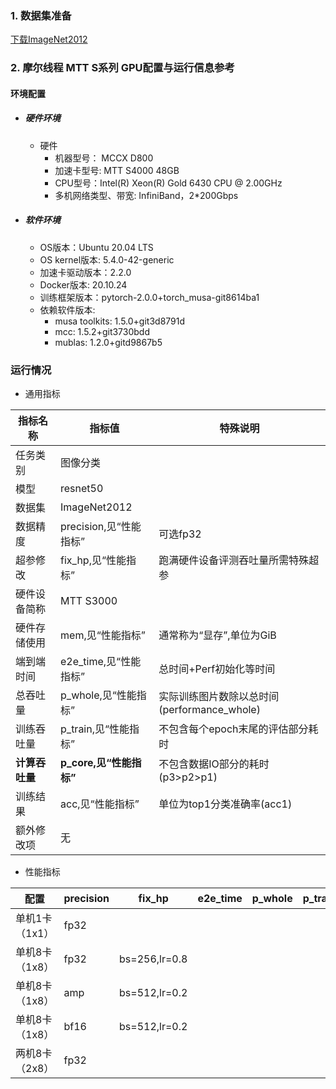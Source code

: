 ### 1. 数据集准备
[下载ImageNet2012](../../benchmarks/resnet50) 

### 2. 摩尔线程 MTT S系列 GPU配置与运行信息参考
#### 环境配置
- ##### 硬件环境
    - 硬件
      - 机器型号： MCCX D800
      - 加速卡型号: MTT S4000 48GB
      - CPU型号：Intel(R) Xeon(R) Gold 6430 CPU @ 2.00GHz
      - 多机网络类型、带宽: InfiniBand，2*200Gbps
    
- ##### 软件环境
   - OS版本：Ubuntu 20.04 LTS
   - OS kernel版本: 5.4.0-42-generic
   - 加速卡驱动版本：2.2.0
   - Docker版本: 20.10.24
   - 训练框架版本：pytorch-2.0.0+torch_musa-git8614ba1
   - 依赖软件版本:
     - musa toolkits: 1.5.0+git3d8791d
     - mcc: 1.5.2+git3730bdd
     - mublas: 1.2.0+gitd9867b5

### 运行情况

* 通用指标

| 指标名称       | 指标值                  | 特殊说明                              |
| -------------- | ----------------------- | ------------------------------------- |
| 任务类别       | 图像分类                |                                       |
| 模型           | resnet50                |                                       |
| 数据集         | ImageNet2012            |                                       |
| 数据精度       | precision,见“性能指标”  | 可选fp32                    |
| 超参修改 | fix_hp,见“性能指标” | 跑满硬件设备评测吞吐量所需特殊超参 |
| 硬件设备简称   | MTT S3000         |                                       |
| 硬件存储使用   | mem,见“性能指标”        | 通常称为“显存”,单位为GiB              |
| 端到端时间     | e2e_time,见“性能指标”   | 总时间+Perf初始化等时间               |
| 总吞吐量       | p_whole,见“性能指标”    | 实际训练图片数除以总时间(performance_whole) |
| 训练吞吐量     | p_train,见“性能指标”    | 不包含每个epoch末尾的评估部分耗时     |
| **计算吞吐量** | **p_core,见“性能指标”** | 不包含数据IO部分的耗时(p3>p2>p1)      |
| 训练结果       | acc,见“性能指标”        | 单位为top1分类准确率(acc1)            |
| 额外修改项     | 无                      |                                       |

* 性能指标

| 配置               | precision | fix_hp | e2e_time | p_whole | p_train | p_core | acc  | mem |
| ------------------ | --------- | ---- | ---- | ---- | ---- | ---- |  ---- | ---- |
| 单机1卡（1x1） | fp32 |  |  |  |     |  |  |  |
| 单机8卡（1x8） | fp32 |bs=256,lr=0.8 |     |     |   |    | /| 25.0/48.0 |
| 单机8卡（1x8） | amp |bs=512,lr=0.2 |     |     |   |    | 73.08| 26.2/48.0 |
| 单机8卡（1x8） | bf16 |bs=512,lr=0.2 |     |     |   |    | /| 25.7/48.0 |
| 两机8卡（2x8） | fp32 |  |  |  |     |  | | |
